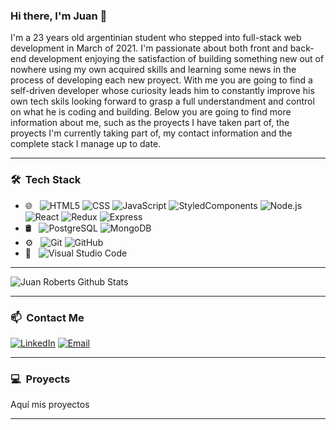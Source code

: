 ### Hi there, I'm Juan 👋
I'm a 23 years old argentinian student who stepped into full-stack web development in March of 2021. I'm passionate about both front and back-end development enjoying the satisfaction of building something new out of nowhere using my own acquired skills and learning some news in the process of developing each new proyect.
With me you are going to find a self-driven developer whose curiosity leads him to constantly improve his own tech skils looking forward to grasp a full understandment and control on what he is coding and building.
Below you are going to find more information about me, such as the proyects I have taken part of, the proyects I'm currently taking part of, my contact information and the complete stack I manage up to date.

*************

<h3> 🛠 &nbsp;Tech Stack</h3>

- 🌐 &nbsp;
  ![HTML5](https://img.shields.io/badge/-HTML5-333333?style=flat&logo=HTML5)
  ![CSS](https://img.shields.io/badge/-CSS-333333?style=flat&logo=CSS3&logoColor=1572B6)
  ![JavaScript](https://img.shields.io/badge/-JavaScript-333333?style=flat&logo=javascript)
  ![StyledComponents](https://img.shields.io/badge/-StyledComponents-333333?style=flat&logo=styledcomponents)
  ![Node.js](https://img.shields.io/badge/-Node.js-333333?style=flat&logo=node.js)
  ![React](https://img.shields.io/badge/-React-333333?style=flat&logo=react)
  ![Redux](https://img.shields.io/badge/-Redux-333333?style=flat&logo=redux)
  ![Express](https://img.shields.io/badge/-Express-333333?style=flat&logo=express)
- 🛢 &nbsp;
  ![PostgreSQL](https://img.shields.io/badge/-PostgreSQL-333333?style=flat&logo=postgresql)
  ![MongoDB](https://img.shields.io/badge/-MongoDB-333333?style=flat&logo=mongodb)
- ⚙️ &nbsp;
  ![Git](https://img.shields.io/badge/-Git-333333?style=flat&logo=git)
  ![GitHub](https://img.shields.io/badge/-GitHub-333333?style=flat&logo=github)
- 🔧 &nbsp;
  ![Visual Studio Code](https://img.shields.io/badge/-Visual%20Studio%20Code-333333?style=flat&logo=visual-studio-code&logoColor=007ACC)
  
*************
  
  ![Juan Roberts Github Stats](https://github-readme-stats.vercel.app/api?username=JotaCeR&show_icons=true&title_color=fff&icon_color=79ff97&text_color=9f9f9f&bg_color=151515)

*************

<h3> 📫 &nbsp;Contact Me</h3>
<a href="https://www.linkedin.com/in/juanroberts-dev/"><img alt="LinkedIn" src="https://img.shields.io/badge/LinkedIn-Juan%20Cruz%20Roberts-blue?style=flat-square&logo=linkedin"></a>
<a href="mailto:juancroberts31@gmail.com"><img alt="Email" src="https://img.shields.io/badge/Email-juancroberts31@gmail.com-blue?style=flat-square&logo=gmail"></a>

*************

<h3> 💻 &nbsp;Proyects</h3>
Aquí mis proyectos

*************
